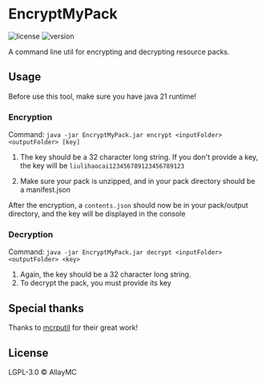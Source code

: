 # EncryptMyPack

![license](https://img.shields.io/badge/License-LGPL_3.0-blue.svg)
![version](https://img.shields.io/badge/Version-BETA-green.svg)

A command line util for encrypting and decrypting resource packs.

## Usage

Before use this tool, make sure you have java 21 runtime!

### Encryption

Command: `java -jar EncryptMyPack.jar encrypt <inputFolder> <outputFolder> [key]`

1. The key should be a 32 character long string. If you don't provide a key, the key will be `liulihaocai123456789123456789123`

2. Make sure your pack is unzipped, and in your pack directory should be a manifest.json

After the encryption, a `contents.json` should now be in your pack/output directory, and the key will be displayed in the console

### Decryption

Command: `java -jar EncryptMyPack.jar decrypt <inputFolder> <outputFolder> <key>`

1. Again, the key should be a 32 character long string.
2. To decrypt the pack, you must provide its key

## Special thanks

Thanks to [mcrputil](https://github.com/valaphee/mcrputil) for their great work!

## License
LGPL-3.0 © AllayMC